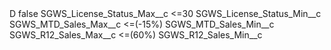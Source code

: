 <?xml version="1.0" encoding="UTF-8"?>
<CustomMetadata xmlns="http://soap.sforce.com/2006/04/metadata" xmlns:xsi="http://www.w3.org/2001/XMLSchema-instance" xmlns:xsd="http://www.w3.org/2001/XMLSchema">
    <label>D</label>
    <protected>false</protected>
    <values>
        <field>SGWS_License_Status_Max__c</field>
        <value xsi:type="xsd:string">&lt;=30</value>
    </values>
    <values>
        <field>SGWS_License_Status_Min__c</field>
        <value xsi:nil="true"/>
    </values>
    <values>
        <field>SGWS_MTD_Sales_Max__c</field>
        <value xsi:type="xsd:string">&lt;=(-15%)</value>
    </values>
    <values>
        <field>SGWS_MTD_Sales_Min__c</field>
        <value xsi:nil="true"/>
    </values>
    <values>
        <field>SGWS_R12_Sales_Max__c</field>
        <value xsi:type="xsd:string">&lt;=(60%)</value>
    </values>
    <values>
        <field>SGWS_R12_Sales_Min__c</field>
        <value xsi:nil="true"/>
    </values>
</CustomMetadata>
